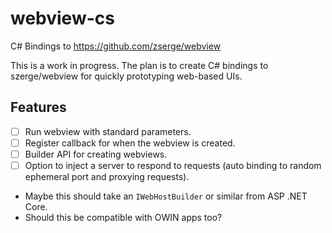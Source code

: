 # webview-cs

C# Bindings to https://github.com/zserge/webview

This is a work in progress. The plan is to create C# bindings to szerge/webview
for quickly prototyping web-based UIs.

## Features

 * [ ] Run webview with standard parameters.
 * [ ] Register callback for when the webview is created.
 * [ ] Builder API for creating webviews.
 * [ ] Option to inject a server to respond to requests (auto binding to random ephemeral port and proxying requests).
  * Maybe this should take an `IWebHostBuilder` or similar from ASP .NET Core.
  * Should this be compatible with OWIN apps too?
